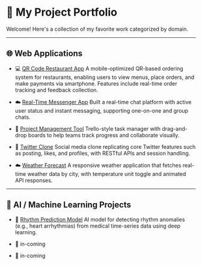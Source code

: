 # 💼 My Project Portfolio

Welcome! Here's a collection of my favorite work categorized by domain.

---

## 🌐 Web Applications

- 💻 [QR Code Restaurant App](https://github.com/HDTran91/Restaurant-Food-Ordering-by-using-QRcode.git)
  A mobile-optimized QR-based ordering system for restaurants, enabling users to view menus, place orders, and make payments via smartphone. Features include real-time order tracking and feedback collection.

- ☁️ [Real-Time Messenger App](https://github.com/HDTran91/Real_Time_Chat.git)
  Built a real-time chat platform with active user status and instant messaging, supporting one-on-one and group chats.

- 📝 [Project Management Tool](https://github.com/HDTran91/trello-web.git)
  Trello-style task manager with drag-and-drop boards to help teams track progress and collaborate visually.

- 📝 [Twitter Clone](https://github.com/HDTran91/Twitter-app.git)
  Social media clone replicating core Twitter features such as posting, likes, and profiles, with RESTful APIs and session handling.

- ☁️ [Weather Forecast](https://github.com/HDTran91/WeatherForcast.git)
  A responsive weather application that fetches real-time weather data by city, with temperature unit toggle and animated API responses.

------------------------------------------------------------------


## 🧠 AI / Machine Learning Projects

- 🤖 [Rhythm Prediction Model](https://github.com/HDTran91/diagnose_arrhythmia_ecg.git)
  AI model for detecting rhythm anomalies (e.g., heart arrhythmias) from medical time-series data using deep learning.

- 🧠 in-coming

- 📄 in-coming
